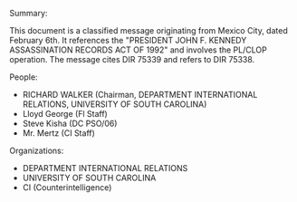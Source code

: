 Summary:

This document is a classified message originating from Mexico City, dated February 6th. It references the "PRESIDENT JOHN F. KENNEDY ASSASSINATION RECORDS ACT OF 1992" and involves the PL/CLOP operation. The message cites DIR 75339 and refers to DIR 75338.

People:

*   RICHARD WALKER (Chairman, DEPARTMENT INTERNATIONAL RELATIONS, UNIVERSITY OF SOUTH CAROLINA)
*   Lloyd George (Fl Staff)
*   Steve Kisha (DC PSO/06)
*   Mr. Mertz (CI Staff)

Organizations:

*   DEPARTMENT INTERNATIONAL RELATIONS
*   UNIVERSITY OF SOUTH CAROLINA
*   CI (Counterintelligence)

